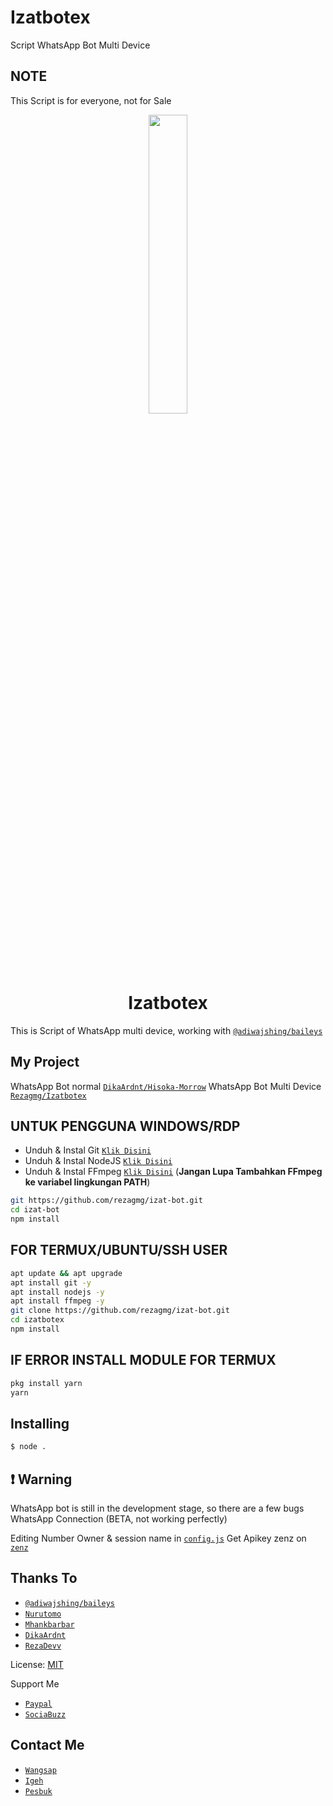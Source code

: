 # Izatbotex
Script WhatsApp Bot Multi Device

## NOTE
This Script is for everyone, not for Sale

<p align="center">
	<img src="https://telegra.ph/file/4134476c2362be1469919.jpg" width="35%" style="margin-left: auto;margin-right: auto;display: block;">
</p>
<h1 align="center">Izatbotex</h1>

This is Script of WhatsApp multi device, working with [`@adiwajshing/baileys`](https://github.com/adiwajshing/baileys)

## My Project
WhatsApp Bot normal [`DikaArdnt/Hisoka-Morrow`](https://github.com/DikaArdnt/Hisoka-Morrow)
WhatsApp Bot Multi Device [`Rezagmg/Izatbotex`](https://github.com/rezagmg/izatbotex)


## UNTUK PENGGUNA WINDOWS/RDP

* Unduh & Instal Git [`Klik Disini`](https://git-scm.com/downloads)
* Unduh & Instal NodeJS [`Klik Disini`](https://nodejs.org/en/download)
* Unduh & Instal FFmpeg [`Klik Disini`](https://ffmpeg.org/download.html) (**Jangan Lupa Tambahkan FFmpeg ke variabel lingkungan PATH**)


```bash
git https://github.com/rezagmg/izat-bot.git
cd izat-bot
npm install
```


## FOR TERMUX/UBUNTU/SSH USER

```bash
apt update && apt upgrade
apt install git -y
apt install nodejs -y
apt install ffmpeg -y
git clone https://github.com/rezagmg/izat-bot.git
cd izatbotex
npm install
```

## IF ERROR INSTALL MODULE FOR TERMUX

```bash
pkg install yarn
yarn
```

## Installing
```bash
$ node .
```

## ❗ Warning
WhatsApp bot is still in the development stage, so there are a few bugs
WhatsApp Connection (BETA, not working perfectly)

Editing Number Owner & session name in [`config.js`](https://github.com/rezagmg/izatbotex/config.js)
Get Apikey zenz on [`zenz`](https://zenzapis.xyz)


## Thanks To
* [`@adiwajshing/baileys`](https://github.com/adiwajshing/baileys)
* [`Nurutomo`](https://github.com/Nurutomo)
* [`Mhankbarbar`](https://github.com/MhankBarBar)
* [`DikaArdnt`](https://github.com/DikaArdnt)
* [`RezaDevv`](https://github.com/rezagmg/izatbotex)

License: [MIT](https://en.wikipedia.org/wiki/MIT_License)

Support Me
* [`Paypal`](https://www.paypal.me/zaking978)
* [`SociaBuzz`](https://sociabuzz.com/rezaheryana/tribe)

## Contact Me
* [`Wangsap`](https://wa.me/6285742632270)
* [`Igeh`](https://instagram.com/ragshop_panel.com_)
* [`Pesbuk`](https://www.facebook.com/null)

